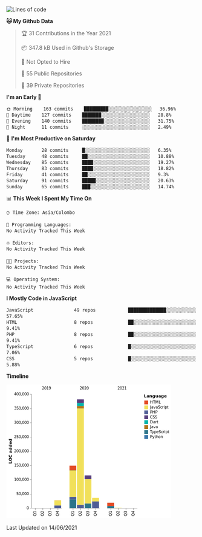 
<!--START_SECTION:waka-->
![Lines of code](https://img.shields.io/badge/From%20Hello%20World%20I%27ve%20Written-733543%20lines%20of%20code-blue)

**🐱 My Github Data** 

> 🏆 31 Contributions in the Year 2021
 > 
> 📦 347.8 kB Used in Github's Storage 
 > 
> 🚫 Not Opted to Hire
 > 
> 📜 55 Public Repositories 
 > 
> 🔑 39 Private Repositories  
 > 
**I'm an Early 🐤** 

```text
🌞 Morning    163 commits    █████████░░░░░░░░░░░░░░░░   36.96% 
🌆 Daytime    127 commits    ███████░░░░░░░░░░░░░░░░░░   28.8% 
🌃 Evening    140 commits    ████████░░░░░░░░░░░░░░░░░   31.75% 
🌙 Night      11 commits     ░░░░░░░░░░░░░░░░░░░░░░░░░   2.49%

```
📅 **I'm Most Productive on Saturday** 

```text
Monday       28 commits     █░░░░░░░░░░░░░░░░░░░░░░░░   6.35% 
Tuesday      48 commits     ██░░░░░░░░░░░░░░░░░░░░░░░   10.88% 
Wednesday    85 commits     ████░░░░░░░░░░░░░░░░░░░░░   19.27% 
Thursday     83 commits     ████░░░░░░░░░░░░░░░░░░░░░   18.82% 
Friday       41 commits     ██░░░░░░░░░░░░░░░░░░░░░░░   9.3% 
Saturday     91 commits     █████░░░░░░░░░░░░░░░░░░░░   20.63% 
Sunday       65 commits     ███░░░░░░░░░░░░░░░░░░░░░░   14.74%

```


📊 **This Week I Spent My Time On** 

```text
⌚︎ Time Zone: Asia/Colombo

💬 Programming Languages: 
No Activity Tracked This Week

🔥 Editors: 
No Activity Tracked This Week

🐱‍💻 Projects: 
No Activity Tracked This Week

💻 Operating System: 
No Activity Tracked This Week

```

**I Mostly Code in JavaScript** 

```text
JavaScript               49 repos            ██████████████░░░░░░░░░░░   57.65% 
HTML                     8 repos             ██░░░░░░░░░░░░░░░░░░░░░░░   9.41% 
PHP                      8 repos             ██░░░░░░░░░░░░░░░░░░░░░░░   9.41% 
TypeScript               6 repos             █░░░░░░░░░░░░░░░░░░░░░░░░   7.06% 
CSS                      5 repos             █░░░░░░░░░░░░░░░░░░░░░░░░   5.88%

```


**Timeline**

![Chart not found](https://raw.githubusercontent.com/ccweerasinghe1994/ccweerasinghe1994/master/charts/bar_graph.png) 


 Last Updated on 14/06/2021
<!--END_SECTION:waka-->
